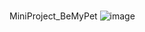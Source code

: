 # 
MiniProject_BeMyPet
![image](https://user-images.githubusercontent.com/122848687/224893260-c8aa0385-8395-43d8-8189-699178d3ccdb.png)

